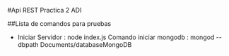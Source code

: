 #Api REST Practica 2 ADI 

##Lista de comandos para pruebas
- Iniciar Servidor : node index.js
Comando iniciar mongodb : mongod --dbpath Documents/databaseMongoDB